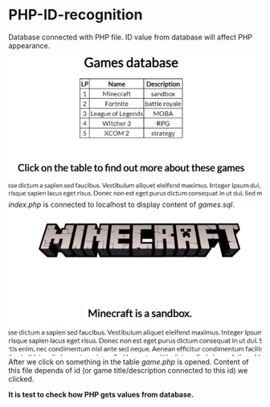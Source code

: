 # PHP-ID-recognition
Database connected with PHP file. ID value from database will affect PHP appearance.<br>
![ALT index.php](screenshot1.png)<br>
<i>index.php</i> is connected to localhost to display content of <i>games.sql</i>.<br>
![ALT game.php](screenshot2.png)<br>
After we click on something in the table <i>game.php</i> is opened. Content of this file depends of id (or game title/description connected to this id) we clicked.

<b>It is test to check how PHP gets values from database.</b>
